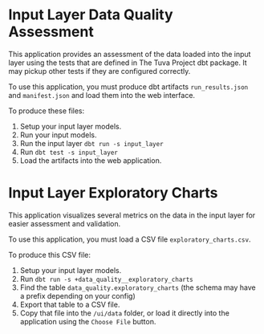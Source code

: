 # Input Layer Data Quality Assessment

This application provides an assessment of the data loaded into the input layer using the tests that are defined 
in The Tuva Project dbt package. It may pickup other tests if they are configured correctly.

To use this application, you must produce dbt artifacts `run_results.json` and `manifest.json` and load them into 
the web interface.

To produce these files:
1. Setup your input layer models.
2. Run your input models.
3. Run the input layer `dbt run -s input_layer`
4. Run `dbt test -s input_layer`
5. Load the artifacts into the web application.

# Input Layer Exploratory Charts

This application visualizes several metrics on the data in the input layer for easier 
assessment and validation.

To use this application, you must load a CSV file `exploratory_charts.csv`.

To produce this CSV file:
1. Setup your input layer models.
2. Run `dbt run -s +data_quality__exploratory_charts`
3. Find the table `data_quality.exploratory_charts` (the schema may have a prefix depending on your config)
4. Export that table to a CSV file. 
5. Copy that file into the `/ui/data` folder, or load it directly into the application using the `Choose File` button.
